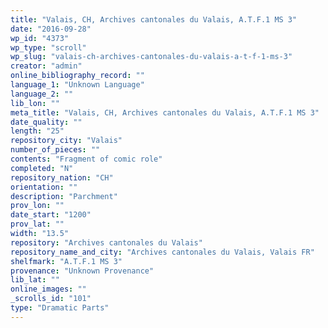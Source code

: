 ```yaml
---
title: "Valais, CH, Archives cantonales du Valais, A.T.F.1 MS 3"
date: "2016-09-28"
wp_id: "4373"
wp_type: "scroll"
wp_slug: "valais-ch-archives-cantonales-du-valais-a-t-f-1-ms-3"
creator: "admin"
online_bibliography_record: ""
language_1: "Unknown Language"
language_2: ""
lib_lon: ""
meta_title: "Valais, CH, Archives cantonales du Valais, A.T.F.1 MS 3"
date_quality: ""
length: "25"
repository_city: "Valais"
number_of_pieces: ""
contents: "Fragment of comic role"
completed: "N"
repository_nation: "CH"
orientation: ""
description: "Parchment"
prov_lon: ""
date_start: "1200"
prov_lat: ""
width: "13.5"
repository: "Archives cantonales du Valais"
repository_name_and_city: "Archives cantonales du Valais, Valais FR"
shelfmark: "A.T.F.1 MS 3"
provenance: "Unknown Provenance"
lib_lat: ""
online_images: ""
_scrolls_id: "101"
type: "Dramatic Parts"
---
```



